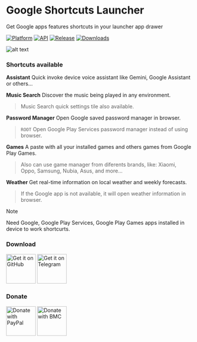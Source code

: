 # Google Shortcuts Launcher
Get Google apps features shortcuts in your launcher app drawer

[![Platform](https://img.shields.io/badge/android-platform?style=for-the-badge&label=platform&labelColor=21262d&color=6e7681)](https://www.android.com) [![API](https://img.shields.io/badge/24%2B-level?style=for-the-badge&logo=android&logoColor=3cd382&label=API&labelColor=21262d&color=ff663b)](https://developer.android.com/studio/releases/platforms) [![Release](https://img.shields.io/github/v/release/WSTxda/Google-Shortcuts-Launcher?display_name=tag&style=for-the-badge&logo=github&labelColor=21262d&color=1f6feb)](https://github.com/WSTxda/Google-Shortcuts-Launcher/releases/latest) [![Downloads](https://img.shields.io/github/downloads/WSTxda/Google-Shortcuts-Launcher/total?style=for-the-badge&labelColor=21262d&color=238636)](https://github.com/WSTxda/Google-Shortcuts-Launcher/releases)

![alt text](https://raw.githubusercontent.com/WSTxda/Google-Shortcuts-Launcher/main/images/Banner.svg)

### Shortcuts available

**Assistant** Quick invoke device voice assistant like Gemini, Google Assistant or others...

**Music Search** Discover the music being played in any environment.

> Music Search quick settings tile also available.

**Password Manager** Open Google saved password manager in browser. 

> `ROOT` Open Google Play Services password manager instead of using browser.

**Games** A paste with all your installed games and others games from Google Play Games.

> Also can use game manager from diferents brands, like: Xiaomi, Oppo, Samsung, Nubia, Asus, and more...

**Weather** Get real-time information on local weather and weekly forecasts.

> If the Google app is not available, it will open weather information in browser.

> [!NOTE]
> Need Google, Google Play Services, Google Play Games apps installed in device to work shortcurts.

### Download

[<img src="https://raw.githubusercontent.com/WSTxda/QP-Gallery-Releases/master/Images/GitHub.svg"
      alt='Get it on GitHub'
      height="80">](https://github.com/WSTxda/Google-Shortcuts-Launcher/releases/latest) [<img src="https://raw.githubusercontent.com/WSTxda/QP-Gallery-Releases/master/Images/Telegram.svg"
      alt='Get it on Telegram'
      height="80">](https://t.me/WSTprojects)

### Donate

[<img src="https://raw.githubusercontent.com/WSTxda/QP-Gallery-Releases/master/Images/PayPal.svg"
      alt='Donate with PayPal'
      height="80">](https://bit.ly/2lV0E6u) [<img src="https://raw.githubusercontent.com/WSTxda/QP-Gallery-Releases/master/Images/BMC.svg"
      alt='Donate with BMC'
      height="80">](https://www.buymeacoffee.com/wstxda)
